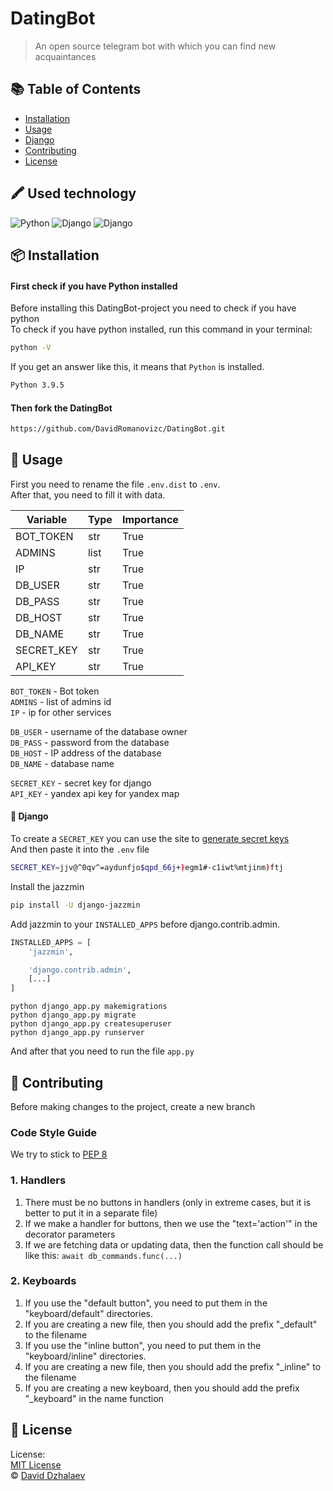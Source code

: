 # DatingBot

> An open source telegram bot with which you can find new acquaintances

## :books: Table of Contents

- [Installation](#package-installation)
- [Usage](#rocket-usage)
- [Django](#green_book-django)
- [Contributing](#memo-contributing)
- [License](#scroll-license)



## 🖍 Used technology
![Python](https://img.shields.io/badge/Python-FFD43B?style=for-the-badge&logo=python&logoColor=blue)
![Django](https://img.shields.io/badge/Django-092E20?style=for-the-badge&logo=django&logoColor=green)
![Django](https://img.shields.io/badge/PostgreSQL-316192?style=for-the-badge&logo=postgresql&logoColor=white)




## :package: Installation

#### First check if you have Python installed

Before installing this DatingBot-project you need to check if you have python\
To check if you have python installed, run this command in your terminal:

```sh
python -V
```

If you get an answer like this, it means that `Python` is installed.

```sh
Python 3.9.5
```

#### Then fork the DatingBot

```sh
https://github.com/DavidRomanovizc/DatingBot.git
```

## :rocket: Usage

First you need to rename the file `.env.dist` to `.env`.\
After that, you need to fill it with data.


| Variable   | Type        | Importance   |
|------------|-------------|--------------|
| BOT_TOKEN  | str         | True         |
| ADMINS     | list        | True         |
| IP         | str         | True         |
| DB_USER    | str         | True         |
| DB_PASS    | str         | True         |
| DB_HOST    | str         | True         |
| DB_NAME    | str         | True         |
| SECRET_KEY | str         | True         |
| API_KEY    | str         | True         |

`BOT_TOKEN` - Bot token\
`ADMINS` - list of admins id\
`IP` - ip for other services

`DB_USER` - username of the database owner\
`DB_PASS` - password from the database\
`DB_HOST` - IP address of the database\
`DB_NAME` - database name

`SECRET_KEY` - secret key for django\
`API_KEY` - yandex api key for yandex map

#### :green_book: Django

To create a `SECRET_KEY` you can use the site to [generate secret keys](https://djecrety.ir/)\
And then paste it into the `.env` file

```sh
SECRET_KEY=jjv@^0qv^=aydunfjo$qpd_66j+)egm1#-c1iwt%mtjinm)ftj
```

Install the jazzmin

```sh
pip install -U django-jazzmin
```

Add jazzmin to your `INSTALLED_APPS` before django.contrib.admin.

```py
INSTALLED_APPS = [
    'jazzmin',

    'django.contrib.admin',
    [...]
]
```

```shell
python django_app.py makemigrations
python django_app.py migrate
python django_app.py createsuperuser
python django_app.py runserver
```

And after that you need to run the file `app.py `

## :memo: Contributing

Before making changes to the project, create a new branch

### Code Style Guide

We try to stick
to [PEP 8](https://peps.python.org/pep-0008/#:~:text=Use%20the%20function%20naming%20rules,invoke%20Python's%20name%20mangling%20rules)

### 1. Handlers

1. There must be no buttons in handlers (only in extreme cases, but it is better to put it in a separate file)
2. If we make a handler for buttons, then we use the "text='action'" in the decorator parameters
3. If we are fetching data or updating data, then the function call should be like this: `await db_commands.func(...)`

### 2. Keyboards

1. If you use the "default button", you need to put them in the "keyboard/default" directories.
2. If you are creating a new file, then you should add the prefix "_default" to the filename
3. If you use the "inline button", you need to put them in the "keyboard/inline" directories.
4. If you are creating a new file, then you should add the prefix "_inline" to the filename
5. If you are creating a new keyboard, then you should add the prefix "_keyboard" in the name function

## :scroll: License

License:\
[MIT License](LICENSE)\
© [David Dzhalaev](https://github.com/DavidRomanovizc)

